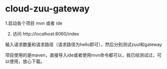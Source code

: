 # cloud-zuu-gateway

1.启动各个项目    mvn 或者 ide 

2. 访问 http://localhost:8060/index

输入请求数量和请求路径（请求路径为hello即可），然后分别测试zuul和gateway

项目使用的是maven，直接导入ide或者使用mvn命令都可以，我已经测试过，可以使用，放心下载。
